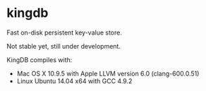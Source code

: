kingdb
======

Fast on-disk persistent key-value store.

Not stable yet, still under development.

KingDB compiles with:

- Mac OS X 10.9.5 with Apple LLVM version 6.0 (clang-600.0.51)
- Linux Ubuntu 14.04 x64 with GCC 4.9.2
